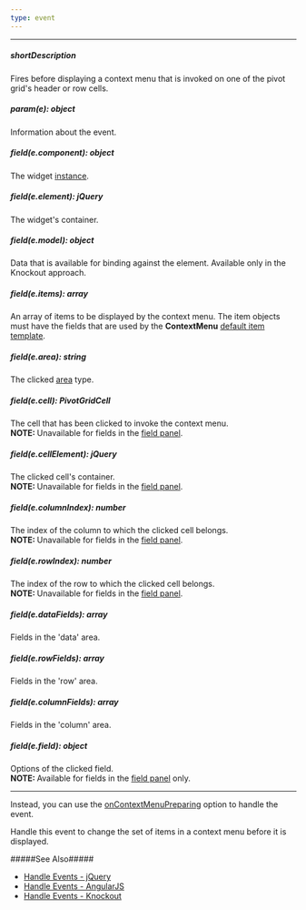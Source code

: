 ```yaml
---
type: event
---
```

---
##### shortDescription
Fires before displaying a context menu that is invoked on one of the pivot grid's header or row cells.

##### param(e): object
Information about the event.

##### field(e.component): object
The widget <a href="/Documentation/16_1/ApiReference/UI_Widgets/dxPivotGrid/Methods/#instance">instance</a>.

##### field(e.element): jQuery
The widget's container.

##### field(e.model): object
Data that is available for binding against the element. Available only in the Knockout approach.

##### field(e.items): array
An array of items to be displayed by the context menu. The item objects must have the fields that are used by the <b>ContextMenu</b> <a href="/Documentation/16_1/ApiReference/UI_Widgets/dxContextMenu/Default_Item_Template">default item template</a>.

##### field(e.area): string
The clicked <a href="/Documentation/16_1/ApiReference/Data_Layer/PivotGridDataSource/Configuration/fields/#area">area</a> type.

##### field(e.cell): PivotGridCell
The cell that has been clicked to invoke the context menu.<br />
<b>NOTE: </b>Unavailable for fields in the <a href="/Documentation/16_1/Guide/UI_Widgets/Pivot_Grid/Visual_Elements/#Field_Panel">field panel</a>.

##### field(e.cellElement): jQuery
The clicked cell's container.<br />
<b>NOTE: </b>Unavailable for fields in the <a href="/Documentation/16_1/Guide/UI_Widgets/Pivot_Grid/Visual_Elements/#Field_Panel">field panel</a>.

##### field(e.columnIndex): number
The index of the column to which the clicked cell belongs.<br />
<b>NOTE: </b>Unavailable for fields in the <a href="/Documentation/16_1/Guide/UI_Widgets/Pivot_Grid/Visual_Elements/#Field_Panel">field panel</a>.

##### field(e.rowIndex): number
The index of the row to which the clicked cell belongs.<br />
<b>NOTE: </b>Unavailable for fields in the <a href="/Documentation/16_1/Guide/UI_Widgets/Pivot_Grid/Visual_Elements/#Field_Panel">field panel</a>.

##### field(e.dataFields): array
Fields in the 'data' area.

##### field(e.rowFields): array
Fields in the 'row' area.

##### field(e.columnFields): array
Fields in the 'column' area.

##### field(e.field): object
Options of the clicked field.<br />
<b>NOTE: </b>Available for fields in the <a href="/Documentation/16_1/Guide/UI_Widgets/Pivot_Grid/Visual_Elements/#Field_Panel">field panel</a> only.

---
Instead, you can use the [onContextMenuPreparing](/api-reference/10%20UI%20Widgets/dxPivotGrid/1%20Configuration/onContextMenuPreparing.md '/Documentation/ApiReference/UI_Widgets/dxPivotGrid/Configuration/#onContextMenuPreparing') option to handle the event.

Handle this event to change the set of items in a context menu before it is displayed.

#####See Also#####
- [Handle Events - jQuery](/concepts/10%20UI%20Widgets/0%20Basics/10%20Widget%20Basics%20-%20jQuery/15%20Handle%20Events.md '/Documentation/Guide/UI_Widgets/Basics/Widget_Basics_-_jQuery/#Handle_Events')
- [Handle Events - AngularJS](/concepts/10%20UI%20Widgets/0%20Basics/20%20Widget%20Basics%20-%20AngularJS/15%20Handle%20Events.md '/Documentation/Guide/UI_Widgets/Basics/Widget_Basics_-_AngularJS/#Handle_Events')
- [Handle Events - Knockout](/concepts/10%20UI%20Widgets/0%20Basics/25%20Widget%20Basics%20-%20Knockout/15%20Handle%20Events.md '/Documentation/Guide/UI_Widgets/Basics/Widget_Basics_-_Knockout/#Handle_Events')